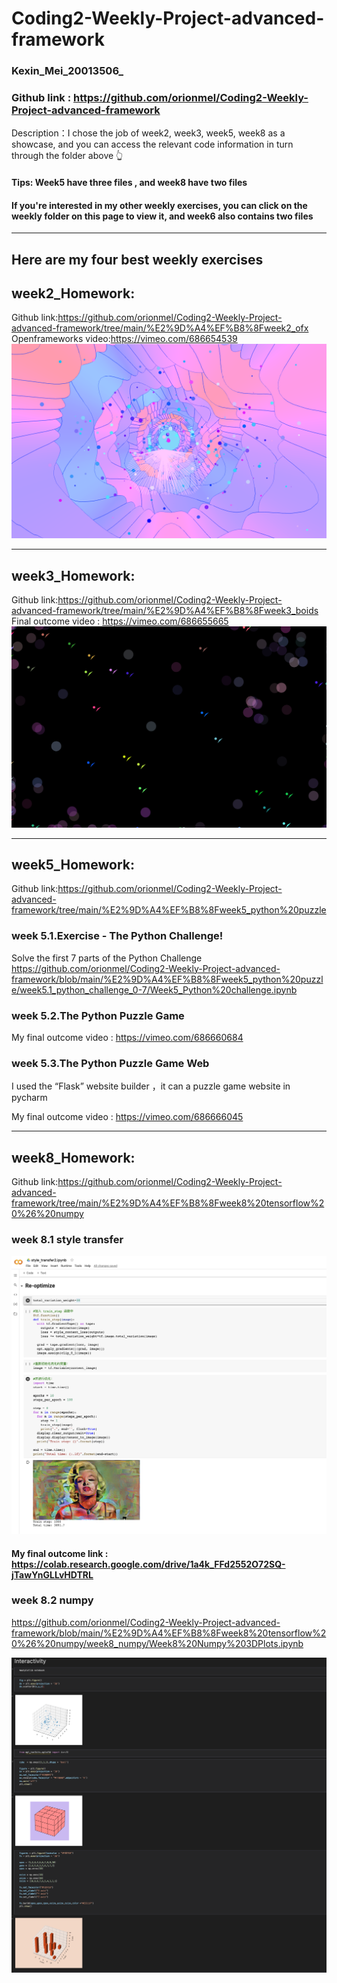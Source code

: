 # Coding2-Weekly-Project-advanced-framework
### Kexin_Mei_20013506_
### Github link : <https://github.com/orionmel/Coding2-Weekly-Project-advanced-framework>

Description：I chose the job of week2, week3, week5, week8 as a showcase, and you can access the relevant code information in turn through the folder above 👆 <br>

#### Tips: Week5 have three files , and week8 have two files <br>
#### If you're interested in my other weekly exercises, you can click on the weekly folder on this page to view it, and week6 also contains two files

---
## Here are my four best weekly exercises

## week2_Homework:
Github link:<https://github.com/orionmel/Coding2-Weekly-Project-advanced-framework/tree/main/%E2%9D%A4%EF%B8%8Fweek2_ofx><br>
Openframeworks video:<https://vimeo.com/686654539>
![](https://github.com/orionmel/Coding2-Weekly-Project-advanced-framework/blob/main/%E2%9D%A4%EF%B8%8Fweek2_ofx/finalwork.jpg)

---
## week3_Homework:
Github link:<https://github.com/orionmel/Coding2-Weekly-Project-advanced-framework/tree/main/%E2%9D%A4%EF%B8%8Fweek3_boids><br>
Final outcome video : <https://vimeo.com/686655665>
![](https://github.com/orionmel/Coding2-Weekly-Project-advanced-framework/blob/main/%E2%9D%A4%EF%B8%8Fweek3_boids/final_outcome.jpg)

---
## week5_Homework:
Github link:<https://github.com/orionmel/Coding2-Weekly-Project-advanced-framework/tree/main/%E2%9D%A4%EF%B8%8Fweek5_python%20puzzle><br>

### week 5.1.Exercise - The Python Challenge!
Solve the first 7 parts of the Python Challenge
https://github.com/orionmel/Coding2-Weekly-Project-advanced-framework/blob/main/%E2%9D%A4%EF%B8%8Fweek5_python%20puzzle/week5.1_python_challenge_0-7/Week5_Python%20challenge.ipynb

### week 5.2.The Python Puzzle Game
My final outcome video : <https://vimeo.com/686660684>

### week 5.3.The Python Puzzle Game Web 
I used the “Flask” website builder ，it can a puzzle game website in pycharm

My final outcome video : <https://vimeo.com/686666045>

--- 
## week8_Homework:
Github link:<https://github.com/orionmel/Coding2-Weekly-Project-advanced-framework/tree/main/%E2%9D%A4%EF%B8%8Fweek8%20tensorflow%20%26%20numpy><br>

### week 8.1 style transfer

![](https://github.com/orionmel/Coding2-Weekly-Project-advanced-framework/blob/main/%E2%9D%A4%EF%B8%8Fweek8%20tensorflow%20%26%20numpy/week8.1_style_transfer/image4.png)

#### My final outcome link : <https://colab.research.google.com/drive/1a4k_FFd2552O72SQ-jTawYnGLLvHDTRL>

### week 8.2 numpy

https://github.com/orionmel/Coding2-Weekly-Project-advanced-framework/blob/main/%E2%9D%A4%EF%B8%8Fweek8%20tensorflow%20%26%20numpy/week8_numpy/Week8%20Numpy%203DPlots.ipynb

![](https://github.com/orionmel/Coding2-Weekly-Project-advanced-framework/blob/main/%E2%9D%A4%EF%B8%8Fweek8%20tensorflow%20%26%20numpy/week8_numpy/image3.png)
